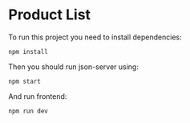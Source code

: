 # Product List

To run this project you need to install dependencies:

```
npm install
```

Then you should run json-server using:

```
npm start
```

And run frontend:

```
npm run dev
```
